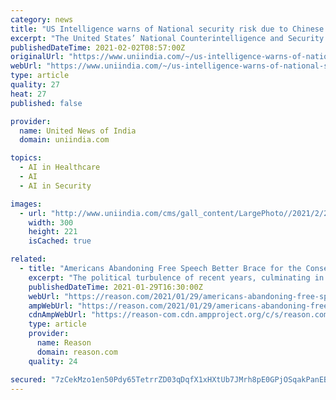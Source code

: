 ```yaml
---
category: news
title: "US Intelligence warns of National security risk due to Chinese collecting health data of Americans"
excerpt: "The United States’ National Counterintelligence and Security Center (NCSC) has issued a warning regarding the risks posed to privacy of American citizens and national security of the country due to China collecting genomic and other health care data of Americans."
publishedDateTime: 2021-02-02T08:57:00Z
originalUrl: "https://www.uniindia.com/~/us-intelligence-warns-of-national-security-risk-due-to-chinese-collecting-health-data-of-americans/World/news/2307989.html"
webUrl: "https://www.uniindia.com/~/us-intelligence-warns-of-national-security-risk-due-to-chinese-collecting-health-data-of-americans/World/news/2307989.html"
type: article
quality: 27
heat: 27
published: false

provider:
  name: United News of India
  domain: uniindia.com

topics:
  - AI in Healthcare
  - AI
  - AI in Security

images:
  - url: "http://www.uniindia.com/cms/gall_content/LargePhoto//2021/2/2021_2$LargePhoto02_Feb_2021_02022021142735.jpg"
    width: 300
    height: 221
    isCached: true

related:
  - title: "Americans Abandoning Free Speech Better Brace for the Consequences"
    excerpt: "The political turbulence of recent years, culminating in the Capitol riot on January 6, may similarly liberate the political class to do its worst—this time with free speech as the target. The effort will likely again enjoy support from members of the public eager to surrender their freedom."
    publishedDateTime: 2021-01-29T16:30:00Z
    webUrl: "https://reason.com/2021/01/29/americans-abandoning-free-speech-protections-better-brace-for-the-consequences/"
    ampWebUrl: "https://reason.com/2021/01/29/americans-abandoning-free-speech-protections-better-brace-for-the-consequences/?amp"
    cdnAmpWebUrl: "https://reason-com.cdn.ampproject.org/c/s/reason.com/2021/01/29/americans-abandoning-free-speech-protections-better-brace-for-the-consequences/?amp"
    type: article
    provider:
      name: Reason
      domain: reason.com
    quality: 24

secured: "7zCekMzo1en50Pdy65TetrrZD03qDqfX1xHXtUb7JMrh8pE0GPjOSqakPanEBhKmRoeeNybk5ketZH9x/RJ5lNZgPzHZglffg9VaYSWdvDy45epcus3d/O5gq0HF1toMOb22QFn9wQx7X6t/3EweCz/ZwOkOoFGSLktqT7QThx1UN9NSX7FenK60yWUYYrmBUyfihf781EYf0abNTUhjX8a9XeYnjlgq60B8dvQBwg2l+v5J3B8+gqq9HXH1C3EE9naI/OT8SCdEzlCmyamDJPOHaQn2bw2m/4xw6iTkha9MYcGiEZwq6M3AG2aCLQK4YSdT8u7tGyS9cywS5i3yu7x5ES+rFq+fzd4iI1qwpOY=;inctRzfFnDKxjh+0I+SMHQ=="
---
```


